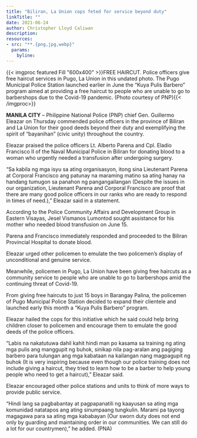 ```yaml
---
title: "Biliran, La Union cops feted for service beyond duty"
linkTitle: ""
date: 2021-06-24
author: Christopher Lloyd Caliwan
description:
resources:
- src: "**.{png,jpg,webp}"
  params:
    byline: 
---
```

{{< imgproc featured Fill "600x400" >}}FREE HAIRCUT. Police officers give free haircut services in Pugo, La Union in this undated photo. The Pugo Municipal Police Station launched earlier in June the “Kuya Pulis Barbero” program aimed at providing a free haircut to people who are unable to go to barbershops due to the Covid-19 pandemic. (Photo courtesy of PNP){{< /imgproc>}}

**MANILA CITY** –  Philippine National Police (PNP) chief Gen. Guillermo Eleazar on Thursday commended police officers in the province of Biliran and La Union for their good deeds beyond their duty and exemplifying the spirit of “bayanihan” (civic unity) throughout the country.

Eleazar praised the police officers Lt. Alberto Parena and Cpl. Eladio Francisco II of the Naval Municipal Police in Biliran for donating blood to a woman who urgently needed a transfusion after undergoing surgery.

“Sa kabila ng mga isyu sa ating organisasyon, itong sina Lieutenant Parena at Corporal Francisco ang patunay na maraming matino sa ating hanay na handang tumugon sa panahon ng pangangailangan (Despite the issues in our organization, Lieutenant Parena and Corporal Francisco are proof that there are many good police officers in our ranks who are ready to respond in times of need.),” Eleazar said in a statement.

According to the Police Community Affairs and Development Group in Eastern Visayas, Jesel Vismanos Lumontod sought assistance for his mother who needed blood transfusion on June 15.

Parena and Francisco immediately responded and proceeded to the Biliran Provincial Hospital to donate blood.

Eleazar urged other policemen to emulate the two policemen’s display of unconditional and genuine service.

Meanwhile, policemen in Pugo, La Union have been giving free haircuts as a community service to people who are unable to go to barbershops amid the continuing threat of Covid-19.

From giving free haircuts to just 15 boys in Barangay Palina, the policemen of Pugo Municipal Police Station decided to expand their clientele and launched early this month a “Kuya Pulis Barbero” program.

Eleazar hailed the cops for this initiative which he said could help bring children closer to policemen and encourage them to emulate the good deeds of the police officers.

“Labis na nakatutuwa dahil kahit hindi man po kasama sa training ng ating mga pulis ang manggupit ng buhok, sinikap nila pag-aralan ang pagiging barbero para tulungan ang mga kabataan na kailangan nang magpagupit ng buhok (It is very inspiring because even though our police training does not include giving a haircut, they tried to learn how to be a barber to help young people who need to get a haircut),” Eleazar said.

Eleazar encouraged other police stations and units to think of more ways to provide public service.

“Hindi lang sa pagbabantay at pagpapanatili ng kaayusan sa ating mga komunidad natatapos ang ating sinumpaang tungkulin. Marami pa tayong magagawa para sa ating mga kababayan (Our sworn duty does not end only by guarding and maintaining order in our communities. We can still do a lot for our countrymen),” he added. (PNA)